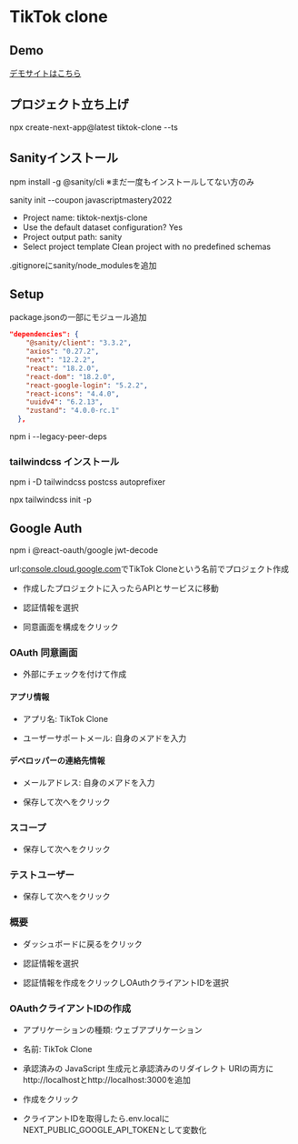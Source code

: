 # TikTok clone

## Demo

[デモサイトはこちら](https://tiktok-clone-orcin.vercel.app/)

## プロジェクト立ち上げ

npx create-next-app@latest tiktok-clone --ts

## Sanityインストール

npm install -g @sanity/cli
※まだ一度もインストールしてない方のみ

sanity init --coupon javascriptmastery2022

- Project name: tiktok-nextjs-clone
- Use the default dataset configuration? Yes
- Project output path: sanity
- Select project template Clean project with no predefined schemas

.gitignoreにsanity/node_modulesを追加

## Setup

package.jsonの一部にモジュール追加
```json
"dependencies": {
    "@sanity/client": "3.3.2",
    "axios": "0.27.2",
    "next": "12.2.2",
    "react": "18.2.0",
    "react-dom": "18.2.0",
    "react-google-login": "5.2.2",
    "react-icons": "4.4.0",
    "uuidv4": "6.2.13",
    "zustand": "4.0.0-rc.1"
  },
```

npm i --legacy-peer-deps

### tailwindcss インストール

npm i -D tailwindcss postcss autoprefixer

npx tailwindcss init -p

## Google Auth

npm i @react-oauth/google jwt-decode

url:[console.cloud.google.com](console.cloud.google.com)でTikTok Cloneという名前でプロジェクト作成

- 作成したプロジェクトに入ったらAPIとサービスに移動

- 認証情報を選択

- 同意画面を構成をクリック

### OAuth 同意画面

- 外部にチェックを付けて作成

#### アプリ情報

- アプリ名: TikTok Clone

- ユーザーサポートメール: 自身のメアドを入力

#### デベロッパーの連絡先情報

- メールアドレス: 自身のメアドを入力

- 保存して次へをクリック

### スコープ

- 保存して次へをクリック

### テストユーザー

- 保存して次へをクリック

### 概要

- ダッシュボードに戻るをクリック

- 認証情報を選択

- 認証情報を作成をクリックしOAuthクライアントIDを選択

### OAuthクライアントIDの作成

- アプリケーションの種類: ウェブアプリケーション

- 名前: TikTok Clone

- 承認済みの JavaScript 生成元と承認済みのリダイレクト URIの両方に http://localhostとhttp://localhost:3000を追加

- 作成をクリック

- クライアントIDを取得したら.env.localにNEXT_PUBLIC_GOOGLE_API_TOKENとして変数化